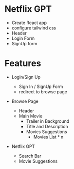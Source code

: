# Netflix GPT

- Create React app
- configure tailwind css
- Header
- Login Form
- SignUp form

# Features

- Login/Sign Up
  - Sign In / SignUp Form
  - redirect to browse page
- Browse Page

  - Header
  - Main Movie
    - Trailer in Background
    - Title and Description
    - Movies Suggestions
      - Movies List \* n

- Netflix GPT
  - Search Bar
  - Movie Suggestions
